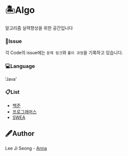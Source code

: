 # 🏝Algo
알고리즘 실력향상을 위한 공간입니다

### 📁Issue
각 Code의 issue에는 `문제 링크`와 `풀이 과정`을 기록하고 있습니다.

### 💻Language
'Java'

### 📋List
- [백준](https://www.acmicpc.net/)
- [프로그래머스](https://programmers.co.kr/)
- [SWEA](https://swexpertacademy.com/main/main.do)

## 🖋Author
Lee Ji Seong - [Anna](https://gist.github.com/dlwltjd7778)
